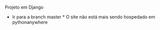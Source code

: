 Projeto em Django
 - Ir para a branch master * O site não está mais sendo hospedado em pythonanywhere
